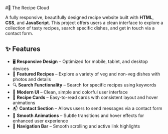#🧁 The Recipe Cloud

A fully responsive, beautifully designed recipe website built with **HTML**, **CSS**, and **JavaScript**. This project offers users a clean interface to explore a collection of tasty recipes, search specific dishes, and get in touch via a contact form.


## ✨ Features

- 🖥️ **Responsive Design** – Optimized for mobile, tablet, and desktop devices
- 🍛 **Featured Recipes** – Explore a variety of veg and non-veg dishes with photos and details
- 🔍 **Search Functionality** – Search for specific recipes using keywords
- 🎨 **Modern UI** – Clean, simple and colorful user interface
- 📇 **Recipe Cards** – Easy-to-read cards with consistent layout and hover animations
- 📬 **Contact Section** – Allows users to send messages via a contact form
- 🎥 **Smooth Animations** – Subtle transitions and hover effects for enhanced user experience
- 🧭 **Navigation Bar** – Smooth scrolling and active link highlights

